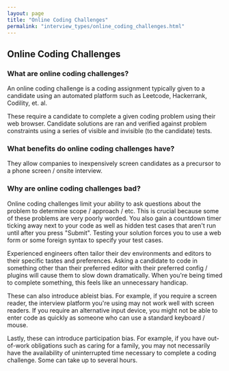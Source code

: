 ```yaml
---
layout: page
title: "Online Coding Challenges"
permalink: "interview_types/online_coding_challenges.html"
---
```


## Online Coding Challenges
### What are online coding challenges?
An online coding challenge is a coding assignment typically given to a candidate
using an automated platform such as Leetcode, Hackerrank, Codility, et. al.

These require a candidate to complete a given coding problem using their web
browser. Candidate solutions are ran and verified against problem constraints
using a series of visible and invisible (to the candidate) tests.

### What benefits do online coding challenges have?
They allow companies to inexpensively screen candidates as a precursor to
a phone screen / onsite interview.

### Why are online coding challenges bad?
Online coding challenges limit your ability to ask questions about the problem
to determine scope / approach / etc. This is crucial because some of these
problems are very poorly worded. You also gain a countdown timer ticking away
next to your code as well as hidden test cases that aren't run until after you
press "Submit". Testing your solution forces you to use a web form or some
foreign syntax to specify your test cases.

Experienced engineers often tailor their dev environments and editors to their
specific tastes and preferences. Asking a candidate to code in something other
than their preferred editor with their preferred config / plugins will cause
them to slow down dramatically. When you're being timed to complete something,
this feels like an unnecessary handicap.

These can also introduce ableist bias. For example, if you require a screen
reader, the interview platform you're using may not work well with screen
readers. If you require an alternative input device, you might not be able to
enter code as quickly as someone who can use a standard keyboard / mouse.

Lastly, these can introduce participation bias. For example, if you have
out-of-work obligations such as caring for a family, you may not necessarily
have the availability of uninterrupted time necessary to complete a coding
challenge. Some can take up to several hours.
